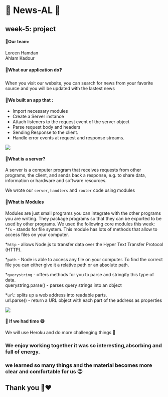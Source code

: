 # :star2: News-AL :star2:
## week-5: project

#### :small_red_triangle:Our team: <br>
Loreen Hamdan<br>
Ahlam Kadour<br>

#### :small_red_triangle:What our application do:question:<br>
When you visit our website, you can search for news from your favorite source and you will be updated with the lastest news<br>

#### :small_red_triangle:We built an app that :

* Import necessary modules
* Create a Server instance
* Attach listeners to the request event of the server object
* Parse request body and headers
* Sending Response to the client.
* Handle error events at request and response streams.

![](https://cdn-images-1.medium.com/max/1600/1*NPp9C3hNIHDBbH-shEarOw@2x.png)


#### :small_red_triangle:What is a server?<br>
A server is a computer program that receives requests from other programs, the client, and sends back a response, e.g. to share data, information or hardware and software resources.<br>

We wrote our `server`, `handlers` and `router` code using modules

#### :small_red_triangle:What is Modules<br>
Modules are just small programs you can integrate with the other programs you are writing. They package programs so that they can be exported to be used by other programs.
We used the following core modules this week:<br>
*`fs` - stands for file system. This module has lots of methods that allow to access files on your computer.<br>

*`http` - allows Node.js to transfer data over the Hyper Text Transfer Protocol (HTTP).

*`path` - Node is able to access any file on your computer. To find the correct file you can either give it a relative path or an absolute path.
<br>

*`querystring` - offers methods for you to parse and stringify this type of data.<br>
querystring.parse() - parses query strings into an object <br>

*`url`: splits up a web address into readable parts.<br>
url.parse() - return a URL object with each part of the address as properties <br>

![](https://cdn-images-1.medium.com/max/1600/1*b4IXyyBu1gZTHt2rQf8tfw.png)

#### :small_red_triangle: If we had time :smile:
We will use Heroku and do more challenging things :muscle:
### We enjoy working together it was so interesting,absorbing and full of energy.
### we learned so many things and the material becomes more clear and comfortable for us :wink:
## Thank you :rose::heart:
